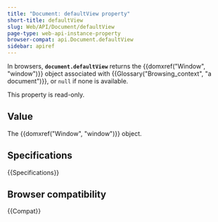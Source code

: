 ```yaml
---
title: "Document: defaultView property"
short-title: defaultView
slug: Web/API/Document/defaultView
page-type: web-api-instance-property
browser-compat: api.Document.defaultView
sidebar: apiref
---
```


In browsers, **`document.defaultView`** returns the
{{domxref("Window", "window")}} object associated with {{Glossary("Browsing_context", "a document")}}, or `null` if none is available.

This property is read-only.

## Value

The {{domxref("Window", "window")}} object.

## Specifications

{{Specifications}}

## Browser compatibility

{{Compat}}
